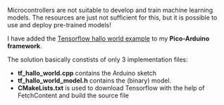 
Microcontrollers are not suitable to develop and train machine learning models. The resources are just not sufficient for this, but it is possible to use and deploy pre-trained models!

I have added the [Tensorflow hallo world example](https://github.com/pschatzmann/pico-arduino/tree/main/examples/tensorflow_micro) to my __Pico-Arduino framework__.

 The solution basically constists of only 3 implementation files:

- __tf_hallo_world.cpp__ contains the Arduino sketch
- __tf_hallo_world_model.h__ contains the (binary) model.
- __CMakeLists.txt__ is used to download Tensorflow with the help of FetchContent and build the source file
